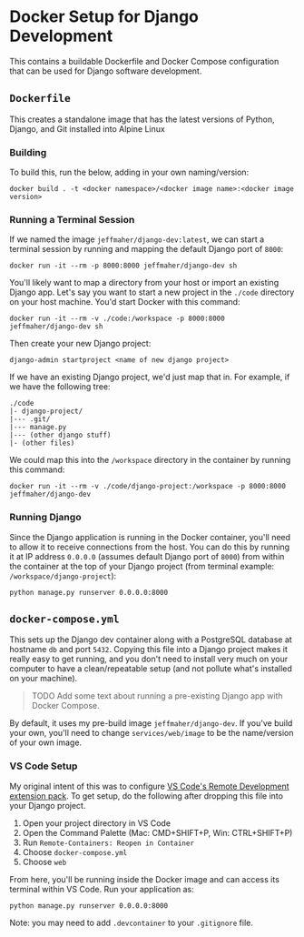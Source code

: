 # Docker Setup for Django Development

This contains a buildable Dockerfile and Docker Compose configuration that can be used for Django software development.

## `Dockerfile`

This creates a standalone image that has the latest versions of Python, Django, and Git installed into Alpine Linux 

### Building 

To build this, run the below, adding in your own naming/version:

```
docker build . -t <docker namespace>/<docker image name>:<docker image version>
```

### Running a Terminal Session

If we named the image `jeffmaher/django-dev:latest`, we can start a terminal session by running and mapping the default Django port of `8000`:

```
docker run -it --rm -p 8000:8000 jeffmaher/django-dev sh
```

You'll likely want to map a directory from your host or import an existing Django app. Let's say you want to start a new project in the `./code` directory on your host machine. You'd start Docker with this command:

```
docker run -it --rm -v ./code:/workspace -p 8000:8000 jeffmaher/django-dev sh
```

Then create your new Django project:

```
django-admin startproject <name of new django project>
```

If we have an existing Django project, we'd just map that in. For example, if we have the following tree:

```
./code
|- django-project/
|--- .git/
|--- manage.py
|--- (other django stuff)
|- (other files)
```

We could map this into the `/workspace` directory in the container by running this command:

```
docker run -it --rm -v ./code/django-project:/workspace -p 8000:8000 jeffmaher/django-dev
```

### Running Django

Since the Django application is running in the Docker container, you'll need to allow it to receive connections from the host. You can do this by running it at IP address `0.0.0.0` (assumes default Django port of `8000`) from within the container at the top of your Django project (from terminal example: `/workspace/django-project`):

```
python manage.py runserver 0.0.0.0:8000
```

## `docker-compose.yml`

This sets up the Django dev container along with a PostgreSQL database at hostname `db` and port `5432`. Copying this file into a Django project makes it really easy to get running, and you don't need to install very much on your computer to have a clean/repeatable setup (and not pollute what's installed on your machine).

> TODO Add some text about running a pre-existing Django app with Docker Compose.

By default, it uses my pre-build image `jeffmaher/django-dev`. If you've build your own, you'll need to change `services/web/image` to be the name/version of your own image.

### VS Code Setup

My original intent of this was to configure [VS Code's Remote Development extension pack](https://marketplace.visualstudio.com/items?itemName=ms-vscode-remote.vscode-remote-extensionpack). To get setup, do the following after dropping this file into your Django project.

1. Open your project directory in VS Code
1. Open the Command Palette (Mac: CMD+SHIFT+P, Win: CTRL+SHIFT+P)
1. Run `Remote-Containers: Reopen in Container`
1. Choose `docker-compose.yml`
1. Choose `web`

From here, you'll be running inside the Docker image and can access its terminal within VS Code. Run your application as:

```
python manage.py runserver 0.0.0.0:8000
```

Note: you may need to add `.devcontainer` to your `.gitignore` file.

